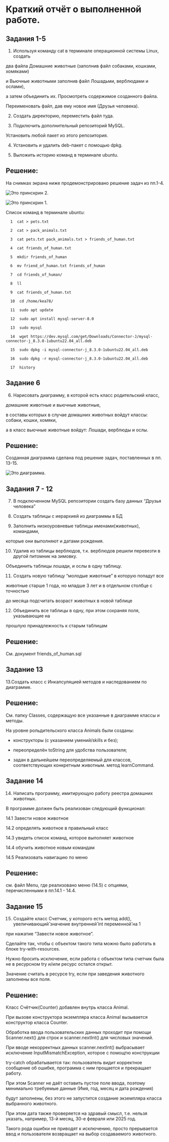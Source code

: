 # Краткий отчёт о выполненной работе.


## Задания 1-5

1. Используя команду cat в терминале операционной системы Linux, создать
   
два файла Домашние животные (заполнив файл собаками, кошками, хомяками) 

и Вьючные животными заполнив файл Лошадьми, верблюдами и ослами),
 
а затем объединить их. Просмотреть содержимое созданного файла.

Переименовать файл, дав ему новое имя (Друзья человека).
  

2. Создать директорию, переместить файл туда.
   
   
3. Подключить дополнительный репозиторий MySQL.
   
Установить любой пакет из этого репозитория. 

  
4. Установить и удалить deb-пакет с помощью dpkg.
   

5. Выложить историю команд в терминале ubuntu.


## Решение:

На снимках экрана ниже продемонстрировано решение задач из пп.1-4.

![Это принскрин 2](https://github.com/edukambarov/GBInterimControlWork/blob/main/LinuxPart/p2.jpg).

![Это принскрин 1](https://github.com/edukambarov/GBInterimControlWork/blob/main/LinuxPart/p1.jpg).

Список команд в терминале ubuntu:

```
  1  cat > pets.txt

  2  cat > pack_animals.txt

  3  cat pets.txt pack_animals.txt > friends_of_human.txt

  4  cat friends_of_human.txt

  5  mkdir friends_of_human

  6  mv friend_of_human.txt friends_of_human

  7  cd friends_of_human/

  8  ll

  9  cat friends_of_human.txt 

  10  cd /home/kea78/

  11  sudo apt update

  12  sudo apt install mysql-server-8.0

  13  sudo mysql

  14  wget https://dev.mysql.com/get/Downloads/Connector-J/mysql-connector-j_8.3.0-1ubuntu22.04_all.deb

  15  sudo dpkg -i mysql-connector-j_8.3.0-1ubuntu22.04_all.deb

  16  sudo dpkg -r mysql-connector-j_8.3.0-1ubuntu22.04_all.deb

  17  history

```


## Задание 6


6. Нарисовать диаграмму, в которой есть класс родительский класс,

домашние животные и вьючные животные, 

в составы которых в случае домашних  животных войдут классы: собаки, кошки, хомяки,

а в класс вьючные животные войдут: Лошади, верблюды и ослы.


## Решение:

Созданная диаграмма сделана под решение задач, поставленных в пп. 13-15.

![Это диаграмма](https://github.com/edukambarov/GBInterimControlWork/blob/main/diagramPetsAndPackAnimals.png).



## Задания 7 - 12

7. В подключенном MySQL репозитории создать базу данных “Друзья человека”
   
   
8. Создать таблицы с иерархией из диаграммы в БД
   

9. Заполнить низкоуровневые таблицы именами(животных), командами,
 
которые они выполняют и датами рождения.


10. Удалив из таблицы верблюдов, т.к. верблюдов решили перевезти в другой питомник на зимовку.

Объединить таблицы лошади, и ослы в одну таблицу.


11. Создать новую таблицу “молодые животные” в которую попадут все

животные старше 1 года, но младше 3 лет и в отдельном столбце с точностью

до месяца подсчитать возраст животных в новой таблице


12. Объединить все таблицы в одну, при этом сохраняя поля, указывающие на
    
прошлую принадлежность к старым таблицам


## Решение:


Cм. документ friends_of_human.sql


## Задание 13

13.Создать класс с Инкапсуляцией методов и наследованием по диаграмме.


## Решение:

См. папку Classes, содержащую все указанные в диаграмме классы  и методы.

На уровне рольдительского класса Animals были созданы:

- конструкторы (с указанием умений/skills и без);
  
- переопределён toString для удобства пользователя;

- задан в дальнейшем переопределяемый для классов, соответствующих конкретным животным. метод learnCommand.


## Задание 14

14. Написать программу, имитирующую работу реестра домашних животных.

В программе должен быть реализован следующий функционал:

14.1 Завести новое животное

14.2 определять животное в правильный класс

14.3 увидеть список команд, которое выполняет животное

14.4 обучить животное новым командам

14.5 Реализовать навигацию по меню

    
## Решение:

см. файл Menu, где реализовано меню (14.5) с опциями, перечисленными в пп.14.1 - 14.4.


## Задание 15

15. Создайте класс Счетчик, у которого есть метод add(), увеличивающий̆ значение  внутренней̆ int переменной̆ на 1 

при нажатие “Завести новое животное”.

Сделайте так, чтобы с объектом такого типа можно было работать в блоке try-with-resources.

Нужно бросить исключение, если работа с объектом типа счетчик была не в ресурсном try и/или ресурс остался открыт.

Значение считать в ресурсе try, если при заведения животного заполнены все поля.


## Решение:

Класс Счётчик(Counter) добавлен внутрь класса Animal.

При вызове конструктора экземпляра класса Animal вызывается конструктор класса Counter.

Обработка ввода пользовательских данных проходит при помощи Scanner.next() для строк и scanner.nextInt() для числовых значений.

При вводе некорректных данных scanner.nextInt() выбрасывает исключение InputMismatchException, которое с помощтю конструкции

try-catch обрабатывается так: пользователь видит корректное сообщение об ошибке, программа с ним прощается и прекращает работу.

При этом Scanner не даёт оставить пустое поле ввода, поэтому минимально требуемые данные (Имя, год, месяц и дата рождения)

будут заполнены, без этого не запустится создание экземпляра класса выбранного животного.

При этом дата также проверяется на здравый смысл, т.е. нельзя указать, например, 13-й месяц, 30-е февраля или 2025 год.

Такого рода ошибки не приводят к исключению, просто прерывается ввод и пользователя возвращает на выбор создаваемого животного.



